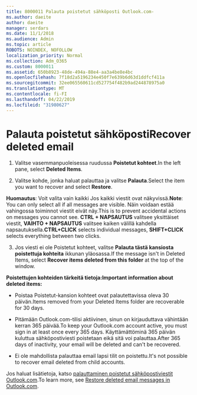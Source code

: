 ```yaml
---
title: 8000011 Palauta poistetut sähköposti Outlook.com-
ms.author: daeite
author: daeite
manager: serdars
ms.date: 11/1/2018
ms.audience: Admin
ms.topic: article
ROBOTS: NOINDEX, NOFOLLOW
localization_priority: Normal
ms.collection: Adm_O365
ms.custom: 8000011
ms.assetid: 650b8923-48de-494a-88e4-aa3a4be8e4bc
ms.openlocfilehash: 7f18d2a5196234e450f7e639b6d63d1ddfcf411a
ms.sourcegitcommit: 32ee065560611cd527754f482b9ad244878975a0
ms.translationtype: MT
ms.contentlocale: fi-FI
ms.lasthandoff: 04/22/2019
ms.locfileid: "31980627"
---
```

# <a name="recover-deleted-email"></a><span data-ttu-id="5d9ea-102">Palauta poistetut sähköposti</span><span class="sxs-lookup"><span data-stu-id="5d9ea-102">Recover deleted email</span></span>

1. <span data-ttu-id="5d9ea-103">Valitse vasemmanpuoleisessa ruudussa **Poistetut kohteet**.</span><span class="sxs-lookup"><span data-stu-id="5d9ea-103">In the left pane, select **Deleted Items**.</span></span> 
    
2. <span data-ttu-id="5d9ea-104">Valitse kohde, jonka haluat palauttaa ja valitse **Palauta**.</span><span class="sxs-lookup"><span data-stu-id="5d9ea-104">Select the item you want to recover and select **Restore**.</span></span> 
  
 <span data-ttu-id="5d9ea-105">**Huomautus**: Voit valita vain kaikki Jos kaikki viestit ovat näkyvissä.</span><span class="sxs-lookup"><span data-stu-id="5d9ea-105">**Note**: You can only select all if all messages are visible.</span></span> <span data-ttu-id="5d9ea-106">Näin voidaan estää vahingossa toiminnot viestit eivät näy.</span><span class="sxs-lookup"><span data-stu-id="5d9ea-106">This is to prevent accidental actions on messages you cannot see.</span></span> <span data-ttu-id="5d9ea-107">**CTRL + NAPSAUTUS** valitsee yksittäiset viestit, **VAIHTO + NAPSAUTUS** valitsee kaiken välillä kahdella napsautuksella.</span><span class="sxs-lookup"><span data-stu-id="5d9ea-107">**CTRL+CLICK** selects individual messages, **SHIFT+CLICK** selects everything between two clicks.</span></span> 
    
3. <span data-ttu-id="5d9ea-108">Jos viesti ei ole Poistetut kohteet, valitse **Palauta tästä kansiosta poistettuja kohteita** ikkunan yläosassa.</span><span class="sxs-lookup"><span data-stu-id="5d9ea-108">If the message isn't in Deleted Items, select **Recover items deleted from this folder** at the top of the window.</span></span> 
    
 <span data-ttu-id="5d9ea-109">**Poistettujen kohteiden tärkeitä tietoja:**</span><span class="sxs-lookup"><span data-stu-id="5d9ea-109">**Important information about deleted items:**</span></span>
  
- <span data-ttu-id="5d9ea-110">Poistaa Poistetut-kansion kohteet ovat palautettavissa oleva 30 päivän.</span><span class="sxs-lookup"><span data-stu-id="5d9ea-110">Items removed from your Deleted Items folder are recoverable for 30 days.</span></span>
    
- <span data-ttu-id="5d9ea-111">Pitämään Outlook.com-tilisi aktiivinen, sinun on kirjauduttava vähintään kerran 365 päivää.</span><span class="sxs-lookup"><span data-stu-id="5d9ea-111">To keep your Outlook.com account active, you must sign in at least once every 365 days.</span></span> <span data-ttu-id="5d9ea-112">Käyttämättöminä 365 päivän kuluttua sähköpostiviesti poistetaan eikä sitä voi palauttaa.</span><span class="sxs-lookup"><span data-stu-id="5d9ea-112">After 365 days of inactivity, your email will be deleted and can't be recovered.</span></span>
    
- <span data-ttu-id="5d9ea-113">Ei ole mahdollista palauttaa email lapsi tilit on poistettu.</span><span class="sxs-lookup"><span data-stu-id="5d9ea-113">It's not possible to recover email deleted from child accounts.</span></span>
    
<span data-ttu-id="5d9ea-114">Jos haluat lisätietoja, katso [palauttaminen poistetut sähköpostiviestit Outlook.com](https://go.microsoft.com/fwlink/p/?linkid=873117).</span><span class="sxs-lookup"><span data-stu-id="5d9ea-114">To learn more, see [Restore deleted email messages in Outlook.com](https://go.microsoft.com/fwlink/p/?linkid=873117).</span></span>
  


